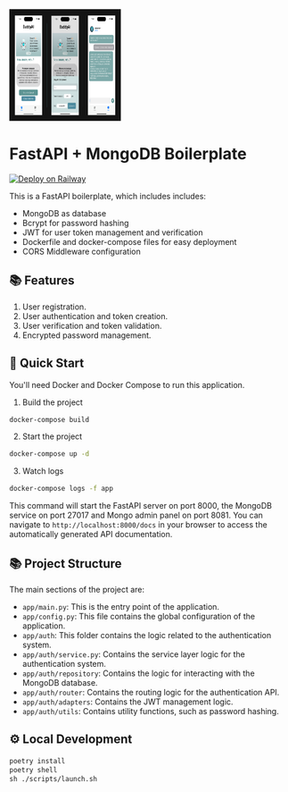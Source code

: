 <img src="images/screenshots.png" width="200" height="200" alt="Description of Image">

# FastAPI + MongoDB Boilerplate

[![Deploy on Railway](https://railway.app/button.svg)](https://railway.app/template/WleFVe?referralCode=UBd_g_)

This is a FastAPI boilerplate, which includes includes:

- MongoDB as database
- Bcrypt for password hashing
- JWT for user token management and verification
- Dockerfile and docker-compose files for easy deployment
- CORS Middleware configuration

## 📚 Features

1. User registration.
2. User authentication and token creation.
3. User verification and token validation.
4. Encrypted password management.

## 🚀 Quick Start

You'll need Docker and Docker Compose to run this application.

1. Build the project

```bash
docker-compose build
```

2. Start the project

```bash
docker-compose up -d
```

3. Watch logs

```bash
docker-compose logs -f app
```

This command will start the FastAPI server on port 8000, the MongoDB service on port 27017 and Mongo admin panel on port 8081.
You can navigate to `http://localhost:8000/docs` in your browser to access the automatically generated API documentation.

## 📚 Project Structure

The main sections of the project are:

- `app/main.py`: This is the entry point of the application.
- `app/config.py`: This file contains the global configuration of the application.
- `app/auth`: This folder contains the logic related to the authentication system.
- `app/auth/service.py`: Contains the service layer logic for the authentication system.
- `app/auth/repository`: Contains the logic for interacting with the MongoDB database.
- `app/auth/router`: Contains the routing logic for the authentication API.
- `app/auth/adapters`: Contains the JWT management logic.
- `app/auth/utils`: Contains utility functions, such as password hashing.

## ⚙️ Local Development

```
poetry install
poetry shell
sh ./scripts/launch.sh
```
